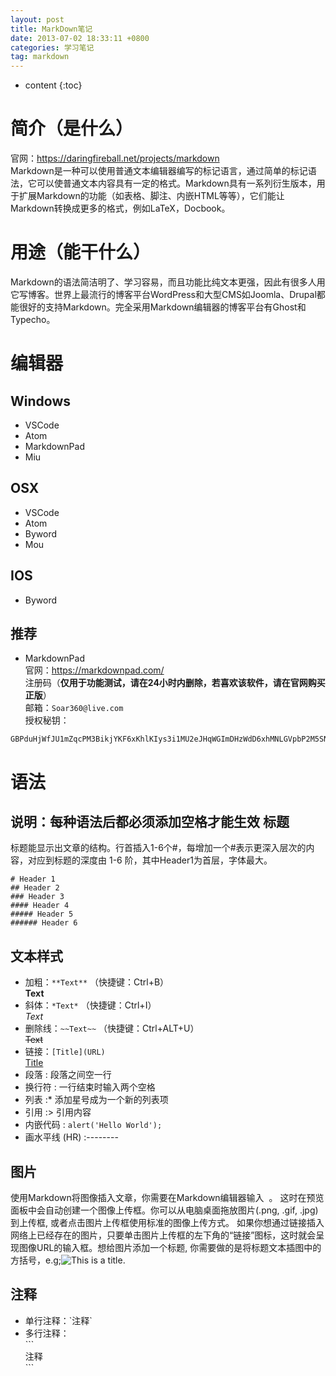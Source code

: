 ```yaml
---
layout: post
title: MarkDown笔记
date: 2013-07-02 18:33:11 +0800
categories: 学习笔记
tag: markdown
---
```


* content
{:toc}


简介（是什么）
===============
官网：<https://daringfireball.net/projects/markdown><br>
Markdown是一种可以使用普通文本编辑器编写的标记语言，通过简单的标记语法，它可以使普通文本内容具有一定的格式。Markdown具有一系列衍生版本，用于扩展Markdown的功能（如表格、脚注、内嵌HTML等等），它们能让Markdown转换成更多的格式，例如LaTeX，Docbook。

用途（能干什么）
===============
Markdown的语法简洁明了、学习容易，而且功能比纯文本更强，因此有很多人用它写博客。世界上最流行的博客平台WordPress和大型CMS如Joomla、Drupal都能很好的支持Markdown。完全采用Markdown编辑器的博客平台有Ghost和Typecho。

编辑器
===============

Windows
---------------
* VSCode
* Atom
* MarkdownPad
* Miu

OSX
---------------
* VSCode
* Atom
* Byword
* Mou

IOS
---------------
* Byword

推荐
---------------
* MarkdownPad<br>
官网：https://markdownpad.com/<br>
注册码（**仅用于功能测试，请在24小时内删除，若喜欢该软件，请在官网购买正版**）<br>
邮箱：```Soar360@live.com```<br>
授权秘钥：
```
GBPduHjWfJU1mZqcPM3BikjYKF6xKhlKIys3i1MU2eJHqWGImDHzWdD6xhMNLGVpbP2M5SN6bnxn2kSE8qHqNY5QaaRxmO3YSMHxlv2EYpjdwLcPwfeTG7kUdnhKE0vVy4RidP6Y2wZ0q74f47fzsZo45JE2hfQBFi2O9Jldjp1mW8HUpTtLA2a5/sQytXJUQl/QKO0jUQY4pa5CCx20sV1ClOTZtAGngSOJtIOFXK599sBr5aIEFyH0K7H4BoNMiiDMnxt1rD8Vb/ikJdhGMMQr0R4B+L3nWU97eaVPTRKfWGDE8/eAgKzpGwrQQoDh+nzX1xoVQ8NAuH+s4UcSeQ==
```

语法
===============
说明：每种语法后都必须添加**空格**才能生效
标题
---------------
标题能显示出文章的结构。行首插入1-6个\#，每增加一个\#表示更深入层次的内容，对应到标题的深度由 1-6 阶，其中Header1为首层，字体最大。
```
# Header 1
## Header 2
### Header 3
#### Header 4
##### Header 5
###### Header 6
```

文本样式
---------------
* 加粗：``**Text**`` （快捷键：Ctrl+B）<br>
**Text**
* 斜体：``*Text*`` （快捷键：Ctrl+I）<br>
*Text*
* 删除线：``~~Text~~`` （快捷键：Ctrl+ALT+U）<br>
~~Text~~
* 链接：``[Title](URL)`` <br>
[Title](#)
* 段落 : 段落之间空一行
* 换行符 : 一行结束时输入两个空格
* 列表 :* 添加星号成为一个新的列表项
* 引用 :> 引用内容
* 内嵌代码 : `alert('Hello World');`
* 画水平线 (HR) :--------

图片
---------------
使用Markdown将图像插入文章，你需要在Markdown编辑器输入 ![]() 。 这时在预览面板中会自动创建一个图像上传框。你可以从电脑桌面拖放图片(.png, .gif, .jpg)到上传框, 或者点击图片上传框使用标准的图像上传方式。 如果你想通过链接插入网络上已经存在的图片，只要单击图片上传框的左下角的“链接”图标，这时就会呈现图像URL的输入框。想给图片添加一个标题, 你需要做的是将标题文本插图中的方括号，e.g;![This is a title]().

注释
---------------
* 单行注释：\`注释\`
* 多行注释：<br>
\`\`\`<br>
注释<br>
\`\`\`